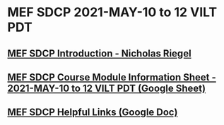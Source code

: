 #  MEF SDCP 2021-MAY-10 to 12 VILT PDT

## [MEF SDCP Introduction - Nicholas Riegel](https://docs.google.com/presentation/d/1dDd9z5g9wYJKA0nkQ3nePmTewDzV1EeT4feaJpl1iT0/edit?usp=sharing)

## [MEF SDCP Course Module Information Sheet - 2021-MAY-10 to 12 VILT PDT (Google Sheet)](https://docs.google.com/spreadsheets/d/1x0MQgl31aKqcRJsOi5mk6twoXUVmuv8Bcz8PEe9bhOc/edit?usp=sharing)

## [MEF SDCP Helpful Links (Google Doc)](https://docs.google.com/document/d/1CEhzOy3CoO7A5GLpZ-TgOyks7mE6EZ4iq-6ft3hRnw0/edit?usp=sharing)
